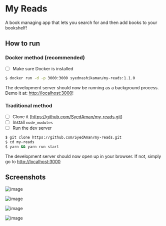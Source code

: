# My Reads

A book managing app that lets you search for and then add books to your bookshelf!

## How to run

### Docker method (recommended)

- [ ] Make sure Docker is installed

```sh
$ docker run -d -p 3000:3000 syednashikaman/my-reads:1.1.0
```

The development server should now be running as a background process. Demo it at: <http://localhost:3000>!

### Traditional method

- [ ] Clone it (<https://github.com/SyedAman/my-reads.git>)
- [ ] Install `node_modules`
- [ ] Run the dev server

```sh
$ git clone https://github.com/SyedAman/my-reads.git
$ cd my-reads
$ yarn && yarn run start
```

The development server should now open up in your browser. If not, simply go to <http://localhost:3000>

## Screenshots

![image](https://user-images.githubusercontent.com/11065634/32987476-d2cd8620-ccb2-11e7-85d3-98a34bc00b87.png)

![image](https://user-images.githubusercontent.com/11065634/32987477-da42bdda-ccb2-11e7-9d57-3264298571bf.png)

![image](https://user-images.githubusercontent.com/11065634/32987479-e1b8d86a-ccb2-11e7-9552-83fac34cac8b.png)

![image](https://user-images.githubusercontent.com/11065634/32987482-ffee3b04-ccb2-11e7-9e56-45590128dc62.png)

